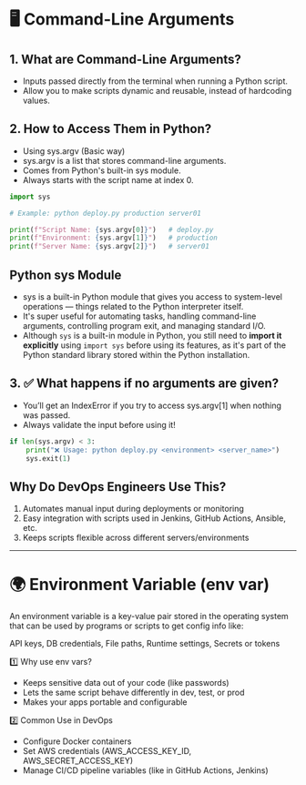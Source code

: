 # 🖥️ Command-Line Arguments 

## 1. What are Command-Line Arguments?
- Inputs passed directly from the terminal when running a Python script.
- Allow you to make scripts dynamic and reusable, instead of hardcoding values.

## 2. How to Access Them in Python?
- Using sys.argv (Basic way)
- sys.argv is a list that stores command-line arguments.
- Comes from Python's built-in sys module.
- Always starts with the script name at index 0.
```python
import sys

# Example: python deploy.py production server01

print(f"Script Name: {sys.argv[0]}")   # deploy.py
print(f"Environment: {sys.argv[1]}")   # production
print(f"Server Name: {sys.argv[2]}")   # server01
```

## Python sys Module
- sys is a built-in Python module that gives you access to system-level operations — things related to the Python interpreter itself.
- It's super useful for automating tasks, handling command-line arguments, controlling program exit, and managing standard I/O.
- Although `sys` is a built-in module in Python, you still need to **import it explicitly** using `import sys` before using its features, as it's part of the Python standard library stored within the Python installation.


## 3. ✅ What happens if no arguments are given?
- You’ll get an IndexError if you try to access sys.argv[1] when nothing was passed.
- Always validate the input before using it!
```python
if len(sys.argv) < 3:
    print("❌ Usage: python deploy.py <environment> <server_name>")
    sys.exit(1)
```

##  Why Do DevOps Engineers Use This?
1. Automates manual input during deployments or monitoring
2. Easy integration with scripts used in Jenkins, GitHub Actions, Ansible, etc.
3. Keeps scripts flexible across different servers/environments

---

# 🌍 Environment Variable (env var) 
An environment variable is a key-value pair stored in the operating system that can be used by programs or scripts to get config info like:

API keys, DB credentials, File paths, Runtime settings, Secrets or tokens

1️⃣ Why use env vars?
- Keeps sensitive data out of your code (like passwords)
- Lets the same script behave differently in dev, test, or prod
- Makes your apps portable and configurable

2️⃣ Common Use in DevOps
- Configure Docker containers
- Set AWS credentials (AWS_ACCESS_KEY_ID, AWS_SECRET_ACCESS_KEY)
- Manage CI/CD pipeline variables (like in GitHub Actions, Jenkins)
